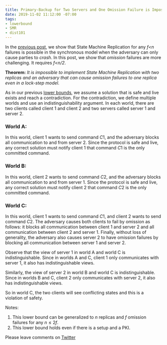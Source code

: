 ```yaml
---
title: Primary-Backup for Two Servers and One Omission Failure is Impossible
date: 2019-11-02 11:12:00 -07:00
tags:
- lowerbound
- SMR
- dist101
---
```


In the [previous post](https://decentralizedthoughts.github.io/2019-11-01-primary-backup/), we show that State Machine Replication for any *f<n* failures is possible in the synchronous model when the adversary can only cause parties to *crash*. In this post, we show that *omission* failures are more challenging. It requires *f<n/2*.

**Theorem:** *It is impossible to implement State Machine Replication with two replicas and an adversary that can cause omission failures to one replica even in a lock-step model.* 

As in our previous [lower bounds](https://decentralizedthoughts.github.io/2019-06-25-on-the-impossibility-of-byzantine-agreement-for-n-equals-3f-in-partial-synchrony/), we assume a solution that is safe and live exists and reach a contradiction. For the contradiction, we define multiple worlds and use an indistinguishability argument. In each world, there are two clients called client $1$ and client $2$ and two servers called server $1$ and server $2$.

### World A:
In this world, client $1$ wants to send command $C1$, and the adversary blocks all communication to and from server $2$. Since the protocol is safe and live, any correct solution must notify client $1$ that command $C1$ is the only committed command.

### World B:
In this world, client $2$ wants to send command $C2$, and the adversary blocks all communication to and from server $1$. Since the protocol is safe and live, any correct solution must notify client $2$ that command $C2$ is the only committed command.

### World C:
In this world, client $1$ wants to send command $C1$, and client $2$ wants to send command $C2$. The adversary causes both clients to fail by omission as follows: it blocks all communication between client $1$ and server $2$ and all communication between client $2$ and server $1$. Finally, without loss of generality, the adversary also causes server 2 to have omission failures by blocking all communication between server $1$ and server $2$.


Observe that the view of server 1 in world A and world C is indistinguishable. Since in worlds A and C, client $1$ only communicates with server $1$, it also has indistinguishable views.

Similarly, the view of server 2 in world B and world C is indistinguishable. Since in worlds B and C, client $2$ only communicates with server $2$, it also has indistinguishable views.

So in world C, the two clients will see conflicting states and this is a violation of safety.


Notes:
1. This lower bound can be generalized to $n$ replicas and $f$ omission failures for any $n\leq 2f$.
2. This lower bound holds even if there is a setup and a PKI.

Please leave comments on [Twitter]()
